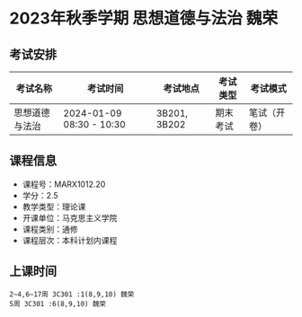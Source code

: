 # 2023年秋季学期 思想道德与法治 魏荣




## 考试安排

| 考试名称 | 考试时间 | 考试地点 | 考试类型 | 考试模式 |
| -------- | -------- | -------- | -------- | -------- |
| 思想道德与法治 | 2024-01-09 08:30 - 10:30 | 3B201, 3B202 | 期末考试 | 笔试（开卷） |





## 课程信息

- 课程号：MARX1012.20
- 学分：2.5
- 教学类型：理论课
- 开课单位：马克思主义学院
- 课程类别：通修
- 课程层次：本科计划内课程

## 上课时间

```
2~4,6~17周 3C301 :1(8,9,10) 魏荣
5周 3C301 :6(8,9,10) 魏荣
```

